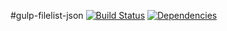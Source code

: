 #gulp-filelist-json [![Build Status](https://travis-ci.org/kopfwelt/gulp-filelist-json.svg?branch=master)](https://travis-ci.org/kopfwelt/gulp-filelist-json) [![Dependencies](https://david-dm.org/kopfwelt/gulp-filelist-json.svg)](https://david-dm.org/kopfwelt/gulp-filelist-json)